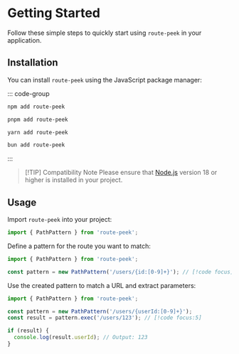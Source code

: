 # Getting Started

Follow these simple steps to quickly start using `route-peek` in your application.

## Installation

You can install `route-peek` using the JavaScript package manager:

::: code-group

```sh [npm]
npm add route-peek
```

```sh [pnpm]
pnpm add route-peek
```

```sh [yarn]
yarn add route-peek
```

```sh [bun]
bun add route-peek
```

:::

> [!TIP] Compatibility Note
> Please ensure that [Node.js](https://nodejs.org/) version 18 or higher is installed in your project.

## Usage

Import `route-peek` into your project:

```ts [index.ts]
import { PathPattern } from 'route-peek';
```

Define a pattern for the route you want to match:

```ts [index.ts]
import { PathPattern } from 'route-peek';

const pattern = new PathPattern('/users/{id:[0-9]+}'); // [!code focus]
```

Use the created pattern to match a URL and extract parameters:

```ts [index.ts]
import { PathPattern } from 'route-peek';

const pattern = new PathPattern('/users/{userId:[0-9]+}');
const result = pattern.exec('/users/123'); // [!code focus:5]

if (result) {
  console.log(result.userId); // Output: 123
}
```
